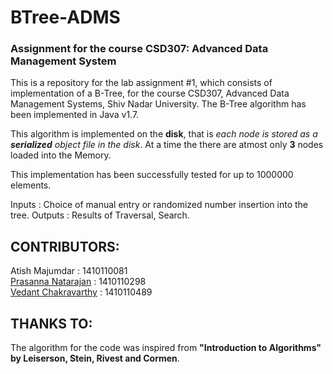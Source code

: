 # BTree-ADMS
### Assignment for the course CSD307: Advanced Data Management System

This is a repository for the lab assignment #1, which consists of implementation of a B-Tree, for the course CSD307, Advanced Data Management Systems, Shiv Nadar University. The B-Tree algorithm has been implemented in Java v1.7.

This algorithm is implemented on the __disk__, that is *each node is stored as a <b>serialized</b> object file in the disk*. At a time the there are atmost only <b>3</b> nodes loaded into the Memory.

This implementation has been successfully tested for up to 1000000 elements. 

Inputs  : Choice of manual entry or randomized number insertion into the tree.
Outputs : Results of Traversal, Search.

## CONTRIBUTORS:
Atish Majumdar 	    : 1410110081  
<a href = "https://github.com/PrasannaNatarajan">Prasanna Natarajan</a>  : 1410110298  
<a href = "https://github.com/vedantcj">Vedant Chakravarthy</a> : 1410110489  

## THANKS TO:
The algorithm for the code was inspired from __"Introduction to Algorithms" by Leiserson, Stein, Rivest and Cormen__.
